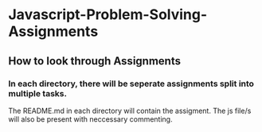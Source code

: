 # Javascript-Problem-Solving-Assignments

## How to look through Assignments

### In each directory, there will be seperate assignments split into multiple tasks.

The README.md in each directory will contain the assigment. The js file/s will also be present with neccessary commenting.
